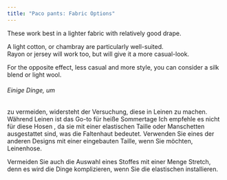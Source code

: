 ```yaml
---
title: "Paco pants: Fabric Options"
---
```


These work best in a lighter fabric with relatively good drape.

A light cotton, or chambray are particularly well-suited.\
Rayon or jersey will work too, but will give it a more casual-look.

For the opposite effect, less casual and more style, you can consider a silk blend or light wool.

<Tip>

###### Einige Dinge, um

zu vermeiden, widersteht der Versuchung, diese in Leinen zu machen.
Während Leinen ist das Go-to für heiße Sommertage Ich empfehle es nicht für diese Hosen
, da sie mit einer elastischen Taille oder Manschetten ausgestattet sind, was die Faltenhaut bedeutet.
Verwenden Sie eines der anderen Designs mit einer eingebauten Taille, wenn Sie möchten, Leinenhose.

Vermeiden Sie auch die Auswahl eines Stoffes mit einer Menge Stretch, denn es wird die Dinge komplizieren, wenn Sie die elastischen installieren. 

</Tip>
